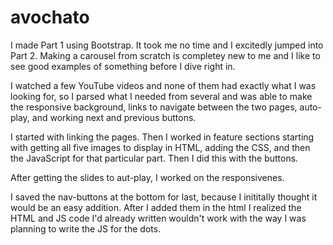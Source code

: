 # avochato

I made Part 1 using Bootstrap. It took me no time and I excitedly jumped into Part 2. Making a carousel from scratch is completey new to me and I like to see good examples of something before I dive right in.

I watched a few YouTube videos and none of them had exactly what I was looking for, so I parsed what I needed from several and was able to make the responsive background, links to navigate between the two pages, auto-play, and working next and previous buttons.

I started with linking the pages. Then I worked in feature sections starting with getting all five images to display in HTML, adding the CSS, and then the JavaScript for that particular part. Then I did this with the buttons.

After getting the slides to aut-play, I worked on the responsivenes.

I saved the nav-buttons at the bottom for last, because I inititally thought it would be an easy addition. After I added them in the html I realized the HTML and JS code I'd already written wouldn't work with the way I was planning to write the JS for the dots.



